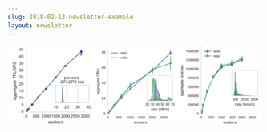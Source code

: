 ```yaml
---
slug: 2018-02-13-newsletter-example
layout: newsletter
---
```


![](/images/2018/01/serverless_pywren-1515449109658.png)